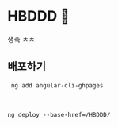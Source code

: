 # HBDDD 🎂
생축 ㅊㅊ

## 배포하기 
<pre><code> ng add angular-cli-ghpages </code></pre>
<br>
<pre><code>ng deploy --base-href=/HBDDD/</pre></code>
